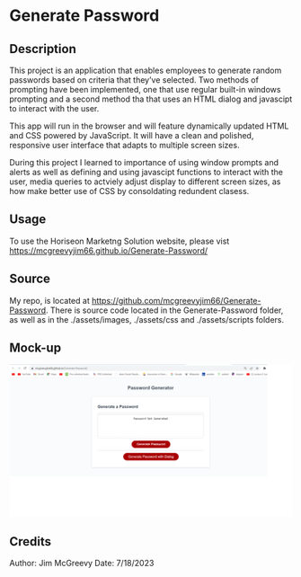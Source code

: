 # Generate Password

## Description

 This project is an application that enables employees to generate random passwords based on criteria that they’ve selected. Two methods of prompting have been implemented, one that use regular built-in windows prompting
 and a second method tha that uses an HTML dialog and javascipt to interact with the user.

This app will run in the browser and will feature dynamically updated HTML and CSS powered by JavaScript. It will have a clean and polished, responsive user interface that adapts to multiple screen sizes.
 
 During this project I learned to importance of using window prompts and alerts  as well as defining and using javascipt functions to interact with the user, media queries to actviely adjust display to different screen sizes, as how make better use of CSS by consoldating redundent clasess.


## Usage

To use the Horiseon Marketng Solution website, please vist <https://mcgreevyjim66.github.io/Generate-Password/>

## Source

My repo, is located at <https://github.com/mcgreevyjim66/Generate-Password>.
There is source code located in the Generate-Password folder, as well as in the ./assets/images, ./assets/css and ./assets/scripts folders.

## Mock-up

![The Horiseon webpage includes a navigation bar, a header image, and cards with text and images at the bottom of the page.](./assets/images/genratepassword.png)


## Credits

Author: Jim McGreevy
Date:   7/18/2023


